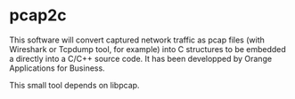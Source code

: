 # pcap2c
This software will convert captured network traffic as pcap files (with Wireshark or Tcpdump tool, for example) into C structures to be embedded a directly into a C/C++ source code. It has been developped by Orange Applications for Business.

This small tool depends on libpcap.
